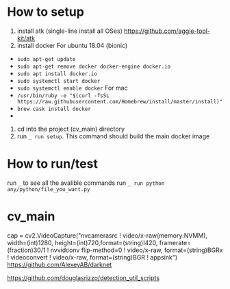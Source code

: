 # How to setup
1. install atk (single-line install all OSes) https://github.com/aggie-tool-kit/atk
2. install docker
For ubuntu 18.04 (bionic)
- `sudo apt-get update`
- `sudo apt-get remove docker docker-engine docker.io`
- `sudo apt install docker.io`
- `sudo systemctl start docker`
- `sudo systemctl enable docker`
For mac 
- `/usr/bin/ruby -e "$(curl -fsSL https://raw.githubusercontent.com/Homebrew/install/master/install)"`
- `brew cask install docker`
- 
1. cd into the project (cv_main) directory
2. run `_ run setup`. This command should build the main docker image

# How to run/test
run `_` to see all the avalible commands
run `_ run python any/python/file_you_want.py`

# cv_main
cap = cv2.VideoCapture("nvcamerasrc ! video/x-raw(memory:NVMM), width=(int)1280, height=(int)720,format=(string)I420, framerate=(fraction)30/1 ! nvvidconv flip-method=0 ! video/x-raw, format=(string)BGRx ! videoconvert ! video/x-raw, format=(string)BGR ! appsink")
https://github.com/AlexeyAB/darknet

https://github.com/douglasrizzo/detection_util_scripts
